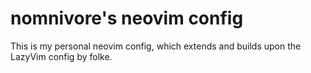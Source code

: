 # nomnivore's neovim config

This is my personal neovim config, which extends and builds upon the LazyVim config by folke.
